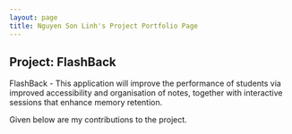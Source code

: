 ```yaml
---
layout: page
title: Nguyen Son Linh's Project Portfolio Page
---
```


## Project: FlashBack

FlashBack - This application will improve the performance of students via improved accessibility and organisation of notes, together with interactive sessions that enhance memory retention.

Given below are my contributions to the project.
